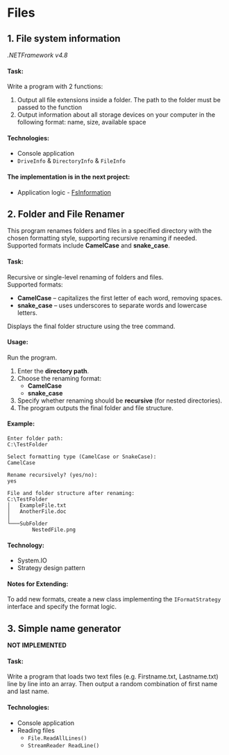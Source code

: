 # Files

[//]: # (__________________________________________________________)
## 1. File system information
*.NETFramework v4.8*

#### Task:
Write a program with 2 functions:
1) Output all file extensions inside a folder. The path to the folder must be passed to the function
2) Output information about all storage devices on your computer in the following format: name, size, available space

#### Technologies:
- Console application
- `DriveInfo` & `DirectoryInfo` & `FileInfo`

#### The implementation is in the next project:
- Application logic - [FsInformation](FsInformation)




[//]: # (__________________________________________________________)
## 2. Folder and File Renamer
This program renames folders and files in a specified directory with the chosen formatting style, 
supporting recursive renaming if needed. Supported formats include **CamelCase** and **snake_case**.

#### Task:
Recursive or single-level renaming of folders and files.<br>
Supported formats:
- **CamelCase** – capitalizes the first letter of each word, removing spaces.
- **snake_case** – uses underscores to separate words and lowercase letters.

Displays the final folder structure using the tree command.

#### Usage:
Run the program.
1. Enter the **directory path**.
2. Choose the renaming format:
   - **CamelCase**
   - **snake_case**
3. Specify whether renaming should be **recursive** (for nested directories).
4. The program outputs the final folder and file structure.

#### Example:
```console
Enter folder path:
C:\TestFolder

Select formatting type (CamelCase or SnakeCase):
CamelCase

Rename recursively? (yes/no):
yes

File and folder structure after renaming:
C:\TestFolder
│   ExampleFile.txt
│   AnotherFile.doc
│
└───SubFolder
        NestedFile.png
```

#### Technology:
- System.IO
- Strategy design pattern

#### Notes for Extending:
To add new formats, create a new class implementing the `IFormatStrategy` interface and specify the format logic.




[//]: # (__________________________________________________________)
## 3. Simple name generator
**NOT IMPLEMENTED**

#### Task:
Write a program that loads two text files (e.g. Firstname.txt, Lastname.txt)
line by line into an array. Then output a random combination of first name and
last name.

#### Technologies:
- Console application
- Reading files
    - `File.ReadAllLines()`
    - `StreamReader ReadLine()`